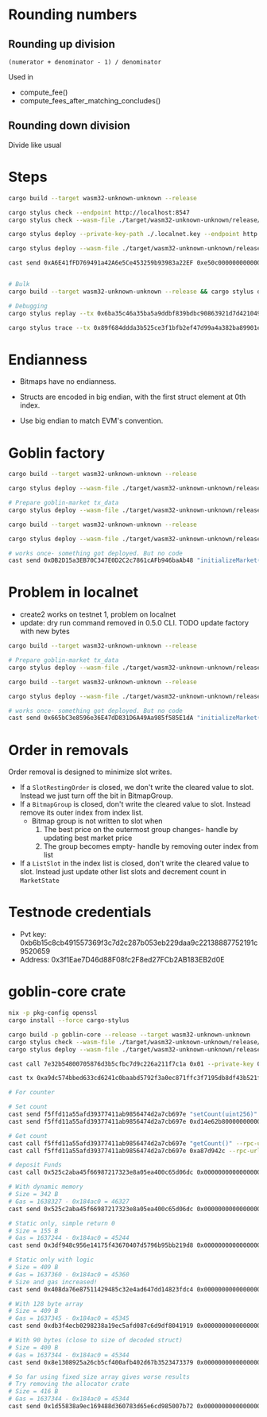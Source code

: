 # Rounding numbers

## Rounding up division

```
(numerator + denominator - 1) / denominator
```

Used in
- compute_fee()
- compute_fees_after_matching_concludes()

## Rounding down division

Divide like usual

# Steps

```sh
cargo build --target wasm32-unknown-unknown --release

cargo stylus check --endpoint http://localhost:8547
cargo stylus check --wasm-file ./target/wasm32-unknown-unknown/release/goblin_market.wasm --endpoint http://localhost:8547

cargo stylus deploy --private-key-path ./.localnet.key --endpoint http://localhost:8547

cargo stylus deploy --wasm-file ./target/wasm32-unknown-unknown/release/goblin_market.wasm --private-key-path ./.localnet.key --endpoint http://localhost:8547

cast send 0xA6E41fFD769491a42A6e5Ce453259b93983a22EF 0xe50c000000000000 --rpc-url 'http://localhost:8547' --private-key $PRIVATE_KEY


# Bulk
cargo build --target wasm32-unknown-unknown --release && cargo stylus deploy --private-key-path ./.localnet.key --endpoint http://localhost:8547

# Debugging
cargo stylus replay --tx 0x6ba35c46a35ba5a9ddbf839bdbc90863921d7d4210497ffc4ccdd07fa7f688e3 --endpoint http://localhost:8547

cargo stylus trace --tx 0x89f684ddda3b525ce3f1bfb2ef47d99a4a382ba89901ee126b152b8bb6b57b9c --endpoint http://localhost:8547
```

# Endianness

- Bitmaps have no endianness.

- Structs are encoded in big endian, with the first struct element at 0th index.

- Use big endian to match EVM's convention.

# Goblin factory

```sh
cargo build --target wasm32-unknown-unknown --release

cargo stylus deploy --wasm-file ./target/wasm32-unknown-unknown/release/goblin_market.wasm --private-key-path ./.localnet.key --endpoint http://localhost:8547

# Prepare goblin-market tx_data
cargo stylus deploy --wasm-file ./target/wasm32-unknown-unknown/release/goblin_market.wasm --dry-run --output-tx-data-to-dir ./crates/goblin-factory/src --mode deploy-only --private-key-path ./.localnet.key --endpoint http://localhost:8547

cargo build --target wasm32-unknown-unknown --release

cargo stylus deploy --wasm-file ./target/wasm32-unknown-unknown/release/goblin_factory.wasm --private-key-path ./.localnet.key --endpoint http://localhost:8547

# works once- something got deployed. But no code
cast send 0xDB2D15a3EB70C347E0D2C2c7861cAFb946baAb48 "initializeMarket()" --rpc-url 'http://localhost:8547' --private-key $PRIVATE_KEY
```

# Problem in localnet

- create2 works on testnet 1, problem on localnet
- update: dry run command removed in 0.5.0 CLI. TODO update factory with new bytes

```sh
cargo build --target wasm32-unknown-unknown --release

# Prepare goblin-market tx_data
cargo stylus deploy --wasm-file ./target/wasm32-unknown-unknown/release/goblin_market.wasm --dry-run --output-tx-data-to-dir ./crates/goblin-factory/src --mode deploy-only --private-key-path ./.mainnet.key --endpoint https://stylusv2.arbitrum.io/rpc

cargo build --target wasm32-unknown-unknown --release

cargo stylus deploy --wasm-file ./target/wasm32-unknown-unknown/release/goblin_factory.wasm --private-key-path ./.mainnet.key --endpoint https://stylus-testnet.arbitrum.io/rpc

# works once- something got deployed. But no code
cast send 0x665bC3e8596e36E47dD831D6A49Aa985f585E1dA "initializeMarket()" --rpc-url 'https://stylus-testnet.arbitrum.io/rpc' --private-key $PRIVATE_KEY
```

# Order in removals

Order removal is designed to minimize slot writes.

- If a `SlotRestingOrder` is closed, we don't write the cleared value to slot. Instead we just turn off the bit in BitmapGroup.
- If a `BitmapGroup` is closed, don't write the cleared value to slot. Instead remove its outer index from index list.
  - Bitmap group is not written to slot when
    1. The best price on the outermost group changes- handle by updating best market price
    2. The group becomes empty- handle by removing outer index from list
- If a `ListSlot` in the index list is closed, don't write the cleared value to slot. Instead just update other list slots and decrement count in `MarketState`

# Testnode credentials

- Pvt key: 0xb6b15c8cb491557369f3c7d2c287b053eb229daa9c22138887752191c9520659
- Address: 0x3f1Eae7D46d88F08fc2F8ed27FCb2AB183EB2d0E

# goblin-core crate



```sh
nix -p pkg-config openssl
cargo install --force cargo-stylus

cargo build -p goblin-core --release --target wasm32-unknown-unknown
cargo stylus check --wasm-file ./target/wasm32-unknown-unknown/release/goblin_core.wasm --endpoint http://127.0.0.1:8547
cargo stylus deploy --wasm-file ./target/wasm32-unknown-unknown/release/goblin_core.wasm --no-verify --private-key 0xb6b15c8cb491557369f3c7d2c287b053eb229daa9c22138887752191c9520659 --endpoint http://127.0.0.1:8547

cast call 7e32b54800705876d3b5cfbc7d9c226a211f7c1a 0x01 --private-key 0xb6b15c8cb491557369f3c7d2c287b053eb229daa9c22138887752191c9520659 --rpc-url http://127.0.0.1:8547

cast tx 0xa9dc574bbed633cd6241c0baabd5792f3a0ec871ffc3f7195db8df43b521f057 --rpc-url http://127.0.0.1:8547

# For counter

# Set count
cast send f5ffd11a55afd39377411ab9856474d2a7cb697e "setCount(uint256)" 69 --rpc-url http://127.0.0.1:8547 --private-key 0xb6b15c8cb491557369f3c7d2c287b053eb229daa9c22138887752191c9520659
cast send f5ffd11a55afd39377411ab9856474d2a7cb697e 0xd14e62b80000000000000000000000000000000000000000000000000000000000000069 --rpc-url http://127.0.0.1:8547 --private-key 0xb6b15c8cb491557369f3c7d2c287b053eb229daa9c22138887752191c9520659

# Get count
cast call f5ffd11a55afd39377411ab9856474d2a7cb697e "getCount()" --rpc-url http://127.0.0.1:8547
cast call f5ffd11a55afd39377411ab9856474d2a7cb697e 0xa87d942c --rpc-url http://127.0.0.1:8547

# deposit Funds
cast call 0x525c2aba45f66987217323e8a05ea400c65d06dc 0x00000000000000000000000000000000000000000001010101010101010101010101010101010101010500000000000000020000000000000001000000020003030303030303030303030303030303030303030606 --rpc-url http://127.0.0.1:8547

# With dynamic memory
# Size = 342 B
# Gas = 1638327 - 0x184ac0 = 46327
cast send 0x525c2aba45f66987217323e8a05ea400c65d06dc 0x00000000000000000000000000000000000000000001010101010101010101010101010101010101010500000000000000020000000000000001000000020003030303030303030303030303030303030303030606 --rpc-url http://127.0.0.1:8547 --private-key 0xb6b15c8cb491557369f3c7d2c287b053eb229daa9c22138887752191c9520659

# Static only, simple return 0
# Size = 155 B
# Gas = 1637244 - 0x184ac0 = 45244
cast send 0x3df948c956e14175f43670407d5796b95bb219d8 0x00000000000000000000000000000000000000000001010101010101010101010101010101010101010500000000000000020000000000000001000000020003030303030303030303030303030303030303030606 --rpc-url http://127.0.0.1:8547 --private-key 0xb6b15c8cb491557369f3c7d2c287b053eb229daa9c22138887752191c9520659

# Static only with logic
# Size = 409 B
# Gas = 1637360 - 0x184ac0 = 45360
# Size and gas increased!
cast send 0x408da76e87511429485c32e4ad647dd14823fdc4 0x00000000000000000000000000000000000000000001010101010101010101010101010101010101010500000000000000020000000000000001000000020003030303030303030303030303030303030303030606 --rpc-url http://127.0.0.1:8547 --private-key 0xb6b15c8cb491557369f3c7d2c287b053eb229daa9c22138887752191c9520659

# With 128 byte array
# Size = 409 B
# Gas = 1637345 - 0x184ac0 = 45345
cast send 0xdb3f4ecb0298238a19ec5afd087c6d9df8041919 0x00000000000000000000000000000000000000000001010101010101010101010101010101010101010500000000000000020000000000000001000000020003030303030303030303030303030303030303030606 --rpc-url http://127.0.0.1:8547 --private-key 0xb6b15c8cb491557369f3c7d2c287b053eb229daa9c22138887752191c9520659

# With 90 bytes (close to size of decoded struct)
# Size = 400 B
# Gas = 1637344 - 0x184ac0 = 45344
cast send 0x8e1308925a26cb5cf400afb402d67b3523473379 0x00000000000000000000000000000000000000000001010101010101010101010101010101010101010500000000000000020000000000000001000000020003030303030303030303030303030303030303030606 --rpc-url http://127.0.0.1:8547 --private-key 0xb6b15c8cb491557369f3c7d2c287b053eb229daa9c22138887752191c9520659

# So far using fixed size array gives worse results
# Try removing the allocator crate
# Size = 416 B
# Gas = 1637344 - 0x184ac0 = 45344
cast send 0x1d55838a9ec169488d360783d65e6cd985007b72 0x00000000000000000000000000000000000000000001010101010101010101010101010101010101010500000000000000020000000000000001000000020003030303030303030303030303030303030303030606 --rpc-url http://127.0.0.1:8547 --private-key 0xb6b15c8cb491557369f3c7d2c287b053eb229daa9c22138887752191c9520659
```
